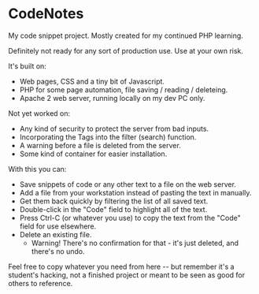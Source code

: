 # CodeNotes

My code snippet project. Mostly created for my continued PHP learning. 

Definitely not ready for any sort of production use. Use at your own risk.

It's built on:

* Web pages, CSS and a tiny bit of Javascript.
* PHP for some page automation, file saving / reading / deleteing.
* Apache 2 web server, running locally on my dev PC only.

Not yet worked on:

* Any kind of security to protect the server from bad inputs.
* Incorporating the Tags into the filter (search) function.
* A warning before a file is deleted from the server.
* Some kind of container for easier installation.

With this you can:

* Save snippets of code or any other text to a file on the web server.
* Add a file from your workstation instead of pasting the text in manually.
* Get them back quickly by filtering the list of all saved text.
* Double-click in the "Code" field to highlight all of the text.
* Press Ctrl-C (or whatever you use) to copy the text from the "Code" field for use elsewhere.
* Delete an existing file. 
    * Warning! There's no confirmation for that - it's just deleted, and there's no undo.

Feel free to copy whatever you need from here -- but remember it's a student's hacking, not a finished project or meant to be seen as good for others to reference.
